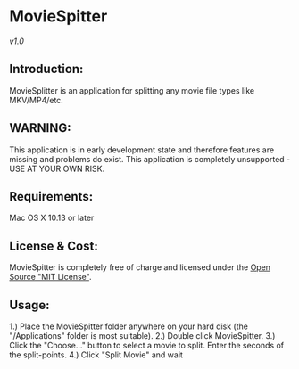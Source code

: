 
# MovieSpitter
*v1.0*

## Introduction:
MovieSplitter is an application for splitting any movie file types like MKV/MP4/etc.

## WARNING:
This application is in early development state and therefore features are missing and problems do exist.
This application is completely unsupported - USE AT YOUR OWN RISK.

## Requirements:
Mac OS X 10.13 or later

## License &amp; Cost:
MovieSpitter is completely free of charge and licensed under the [Open Source "MIT License"][1].

## Usage:
1.) Place the MovieSpitter folder anywhere on your hard disk (the "/Applications" folder is most suitable).
2.) Double click MovieSpitter.
3.) Click the "Choose…" button to select a movie to split. Enter the seconds of the split-points.
4.) Click "Split Movie" and wait

[1]: https://opensource.org/licenses/mit-license.php
